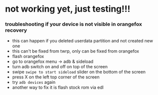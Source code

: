 # not working yet, just testing!!!

### troubleshooting if your device is not visible in orangefox recovery

- this can happen if you deleted userdata partition and not created new one
- this can't be fixed from twrp, only can be fixed from orangefox
- flash orangefox
- go to orangefox menu -> adb & sideload
- turn adb switch on and off on top of the screen
- swipe `swipe to start sideload` slider on the bottom of the screen
- press X on the left top corner of the screen
- try `adb devices` again
- another way to fix it is flash stock rom via edl
